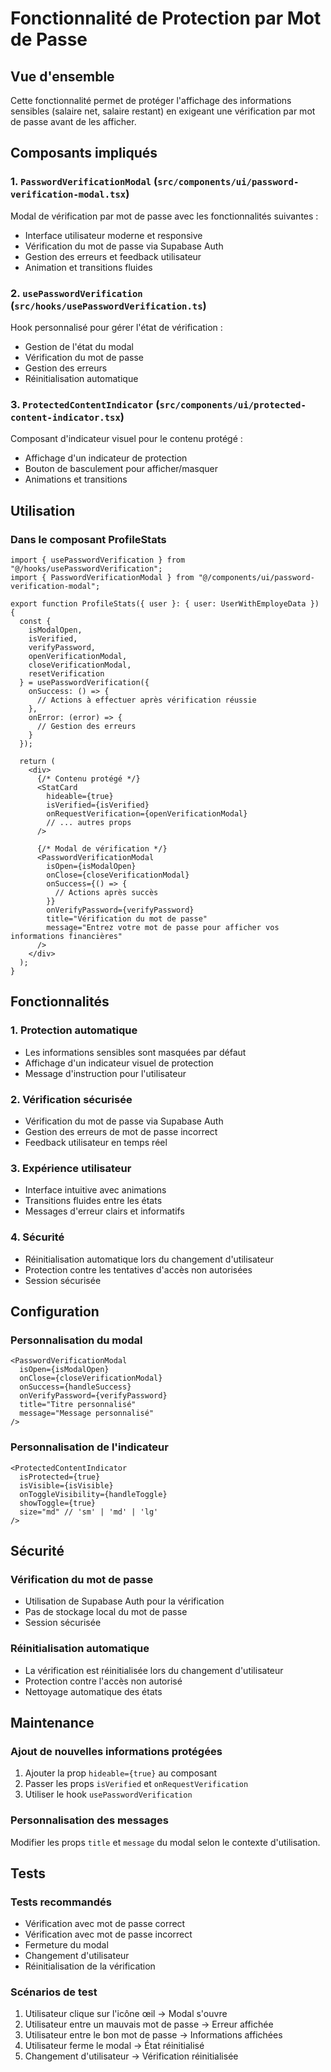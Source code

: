 # Fonctionnalité de Protection par Mot de Passe

## Vue d'ensemble

Cette fonctionnalité permet de protéger l'affichage des informations sensibles (salaire net, salaire restant) en exigeant une vérification par mot de passe avant de les afficher.

## Composants impliqués

### 1. `PasswordVerificationModal` (`src/components/ui/password-verification-modal.tsx`)

Modal de vérification par mot de passe avec les fonctionnalités suivantes :
- Interface utilisateur moderne et responsive
- Vérification du mot de passe via Supabase Auth
- Gestion des erreurs et feedback utilisateur
- Animation et transitions fluides

### 2. `usePasswordVerification` (`src/hooks/usePasswordVerification.ts`)

Hook personnalisé pour gérer l'état de vérification :
- Gestion de l'état du modal
- Vérification du mot de passe
- Gestion des erreurs
- Réinitialisation automatique

### 3. `ProtectedContentIndicator` (`src/components/ui/protected-content-indicator.tsx`)

Composant d'indicateur visuel pour le contenu protégé :
- Affichage d'un indicateur de protection
- Bouton de basculement pour afficher/masquer
- Animations et transitions

## Utilisation

### Dans le composant ProfileStats

```tsx
import { usePasswordVerification } from "@/hooks/usePasswordVerification";
import { PasswordVerificationModal } from "@/components/ui/password-verification-modal";

export function ProfileStats({ user }: { user: UserWithEmployeData }) {
  const {
    isModalOpen,
    isVerified,
    verifyPassword,
    openVerificationModal,
    closeVerificationModal,
    resetVerification
  } = usePasswordVerification({
    onSuccess: () => {
      // Actions à effectuer après vérification réussie
    },
    onError: (error) => {
      // Gestion des erreurs
    }
  });

  return (
    <div>
      {/* Contenu protégé */}
      <StatCard 
        hideable={true}
        isVerified={isVerified}
        onRequestVerification={openVerificationModal}
        // ... autres props
      />
      
      {/* Modal de vérification */}
      <PasswordVerificationModal
        isOpen={isModalOpen}
        onClose={closeVerificationModal}
        onSuccess={() => {
          // Actions après succès
        }}
        onVerifyPassword={verifyPassword}
        title="Vérification du mot de passe"
        message="Entrez votre mot de passe pour afficher vos informations financières"
      />
    </div>
  );
}
```

## Fonctionnalités

### 1. Protection automatique
- Les informations sensibles sont masquées par défaut
- Affichage d'un indicateur visuel de protection
- Message d'instruction pour l'utilisateur

### 2. Vérification sécurisée
- Vérification du mot de passe via Supabase Auth
- Gestion des erreurs de mot de passe incorrect
- Feedback utilisateur en temps réel

### 3. Expérience utilisateur
- Interface intuitive avec animations
- Transitions fluides entre les états
- Messages d'erreur clairs et informatifs

### 4. Sécurité
- Réinitialisation automatique lors du changement d'utilisateur
- Protection contre les tentatives d'accès non autorisées
- Session sécurisée

## Configuration

### Personnalisation du modal

```tsx
<PasswordVerificationModal
  isOpen={isModalOpen}
  onClose={closeVerificationModal}
  onSuccess={handleSuccess}
  onVerifyPassword={verifyPassword}
  title="Titre personnalisé"
  message="Message personnalisé"
/>
```

### Personnalisation de l'indicateur

```tsx
<ProtectedContentIndicator
  isProtected={true}
  isVisible={isVisible}
  onToggleVisibility={handleToggle}
  showToggle={true}
  size="md" // 'sm' | 'md' | 'lg'
/>
```

## Sécurité

### Vérification du mot de passe
- Utilisation de Supabase Auth pour la vérification
- Pas de stockage local du mot de passe
- Session sécurisée

### Réinitialisation automatique
- La vérification est réinitialisée lors du changement d'utilisateur
- Protection contre l'accès non autorisé
- Nettoyage automatique des états

## Maintenance

### Ajout de nouvelles informations protégées

1. Ajouter la prop `hideable={true}` au composant
2. Passer les props `isVerified` et `onRequestVerification`
3. Utiliser le hook `usePasswordVerification`

### Personnalisation des messages

Modifier les props `title` et `message` du modal selon le contexte d'utilisation.

## Tests

### Tests recommandés
- Vérification avec mot de passe correct
- Vérification avec mot de passe incorrect
- Fermeture du modal
- Changement d'utilisateur
- Réinitialisation de la vérification

### Scénarios de test
1. Utilisateur clique sur l'icône œil → Modal s'ouvre
2. Utilisateur entre un mauvais mot de passe → Erreur affichée
3. Utilisateur entre le bon mot de passe → Informations affichées
4. Utilisateur ferme le modal → État réinitialisé
5. Changement d'utilisateur → Vérification réinitialisée 
